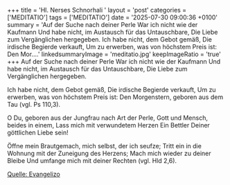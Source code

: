 +++
title = 'Hl. Nerses Schnorhali  '
layout = 'post'
categories = ['MEDITATIO']
tags = ['MEDITATIO']
date = '2025-07-30 09:00:36 +0100'
summary = 'Auf der Suche nach deiner Perle War ich nicht wie der Kaufmann Und habe nicht, im Austausch für das Untauschbare, Die Liebe zum Vergänglichen hergegeben.   Ich habe nicht, dem Gebot gemäß, Die irdische Begierde verkauft, Um zu erwerben, was von höchstem Preis ist: Den Mor....'
linkedsummaryImage = 'meditatio.jpg'
keepImageRatio = 'true'
+++
Auf der Suche nach deiner Perle
War ich nicht wie der Kaufmann
Und habe nicht, im Austausch für das Untauschbare,
Die Liebe zum Vergänglichen hergegeben.
 
Ich habe nicht, dem Gebot gemäß,
Die irdische Begierde verkauft,
Um zu erwerben, was von höchstem Preis ist:
Den Morgenstern, geboren aus dem Tau (vgl.<!--more--> Ps 110,3).
 
O Du, geboren aus der Jungfrau nach Art der Perle,
Gott und Mensch, beides in einem,
Lass mich mit verwundetem Herzen
Ein Bettler Deiner göttlichen Liebe sein!
 
Öffne mein Brautgemach, mich selbst, der ich seufze;
Tritt ein in die Wohnung mit der Zuneigung des Herzens;
Mach mich wieder zu deiner Bleibe
Und umfange mich mit deiner Rechten (vgl. Hld 2,6).
 


[Quelle: Evangelizo](https://evangeliumtagfuertag.org/DE/gospel)
